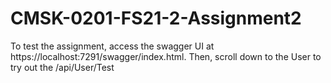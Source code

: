 # CMSK-0201-FS21-2-Assignment2
To test the assignment, access the swagger UI at https://localhost:7291/swagger/index.html. Then, scroll down to the User to try out the /api/User/Test
